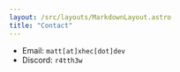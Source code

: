 ```yaml
---
layout: /src/layouts/MarkdownLayout.astro
title: "Contact"
---
```


* Email: `matt[at]xhec[dot]dev`
* Discord: `r4tth3w`
